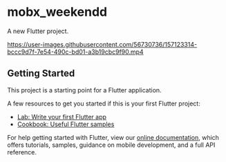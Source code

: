 # mobx_weekendd

A new Flutter project.

https://user-images.githubusercontent.com/56730736/157123314-bccc9d7f-7e54-490c-bd01-a3b19cbc9f90.mp4

## Getting Started

This project is a starting point for a Flutter application.

A few resources to get you started if this is your first Flutter project:

- [Lab: Write your first Flutter app](https://flutter.dev/docs/get-started/codelab)
- [Cookbook: Useful Flutter samples](https://flutter.dev/docs/cookbook)

For help getting started with Flutter, view our
[online documentation](https://flutter.dev/docs), which offers tutorials,
samples, guidance on mobile development, and a full API reference.
